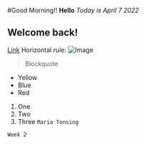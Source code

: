 #Good Morning!!
**Hello**
*Today is April 7 2022*
## Welcome back!
[Link](https://sites.google.com/eng.ucsd.edu/cse-15l-spring-2022/home)
Horizontal rule:
![Image](<img width="1243" alt="Screen Shot 2022-04-07 at 8 25 19 AM" src="https://user-images.githubusercontent.com/103203336/162243289-200cd22e-e8ce-4502-b5ac-f47b88cb6e5b.png">)
> Blockquote
* Yellow
* Blue
* Red
1. One
2. Two
3. Three
`Maria Tonsing`
```
Week 2
```
